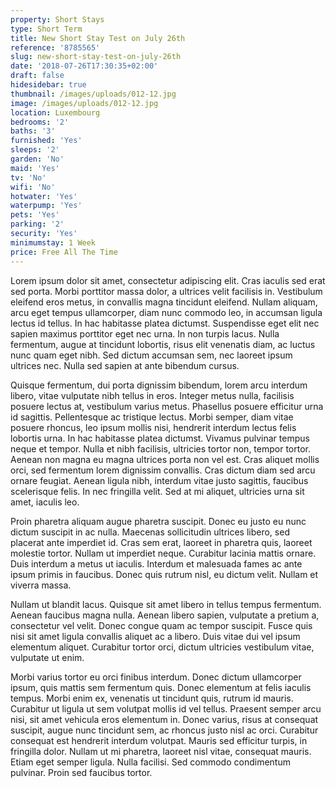 ```yaml
---
property: Short Stays
type: Short Term
title: New Short Stay Test on July 26th
reference: '8785565'
slug: new-short-stay-test-on-july-26th
date: '2018-07-26T17:30:35+02:00'
draft: false
hidesidebar: true
thumbnail: /images/uploads/012-12.jpg
image: /images/uploads/012-12.jpg
location: Luxembourg
bedrooms: '2'
baths: '3'
furnished: 'Yes'
sleeps: '2'
garden: 'No'
maid: 'Yes'
tv: 'No'
wifi: 'No'
hotwater: 'Yes'
waterpump: 'Yes'
pets: 'Yes'
parking: '2'
security: 'Yes'
minimumstay: 1 Week
price: Free All The Time
---
```





Lorem ipsum dolor sit amet, consectetur adipiscing elit. Cras iaculis sed erat sed porta. Morbi porttitor massa dolor, a ultrices velit facilisis in. Vestibulum eleifend eros metus, in convallis magna tincidunt eleifend. Nullam aliquam, arcu eget tempus ullamcorper, diam nunc commodo leo, in accumsan ligula lectus id tellus. In hac habitasse platea dictumst. Suspendisse eget elit nec sapien maximus porttitor eget nec urna. In non turpis lacus. Nulla fermentum, augue at tincidunt lobortis, risus elit venenatis diam, ac luctus nunc quam eget nibh. Sed dictum accumsan sem, nec laoreet ipsum ultrices nec. Nulla sed sapien at ante bibendum cursus.



Quisque fermentum, dui porta dignissim bibendum, lorem arcu interdum libero, vitae vulputate nibh tellus in eros. Integer metus nulla, facilisis posuere lectus at, vestibulum varius metus. Phasellus posuere efficitur urna id sagittis. Pellentesque ac tristique lectus. Morbi semper, diam vitae posuere rhoncus, leo ipsum mollis nisi, hendrerit interdum lectus felis lobortis urna. In hac habitasse platea dictumst. Vivamus pulvinar tempus neque et tempor. Nulla et nibh facilisis, ultricies tortor non, tempor tortor. Aenean non magna eu magna ultrices porta non vel est. Cras aliquet mollis orci, sed fermentum lorem dignissim convallis. Cras dictum diam sed arcu ornare feugiat. Aenean ligula nibh, interdum vitae justo sagittis, faucibus scelerisque felis. In nec fringilla velit. Sed at mi aliquet, ultricies urna sit amet, iaculis leo.



Proin pharetra aliquam augue pharetra suscipit. Donec eu justo eu nunc dictum suscipit in ac nulla. Maecenas sollicitudin ultrices libero, sed placerat ante imperdiet id. Cras sem erat, laoreet in pharetra quis, laoreet molestie tortor. Nullam ut imperdiet neque. Curabitur lacinia mattis ornare. Duis interdum a metus ut iaculis. Interdum et malesuada fames ac ante ipsum primis in faucibus. Donec quis rutrum nisl, eu dictum velit. Nullam et viverra massa.



Nullam ut blandit lacus. Quisque sit amet libero in tellus tempus fermentum. Aenean faucibus magna nulla. Aenean libero sapien, vulputate a pretium a, consectetur vel velit. Donec congue quam ac tempor suscipit. Fusce quis nisi sit amet ligula convallis aliquet ac a libero. Duis vitae dui vel ipsum elementum aliquet. Curabitur tortor orci, dictum ultricies vestibulum vitae, vulputate ut enim.



Morbi varius tortor eu orci finibus interdum. Donec dictum ullamcorper ipsum, quis mattis sem fermentum quis. Donec elementum at felis iaculis tempus. Morbi enim ex, venenatis ut tincidunt quis, rutrum id mauris. Curabitur ut ligula ut sem volutpat mollis id vel tellus. Praesent semper arcu nisi, sit amet vehicula eros elementum in. Donec varius, risus at consequat suscipit, augue nunc tincidunt sem, ac rhoncus justo nisl ac orci. Curabitur consequat est hendrerit interdum volutpat. Mauris sed efficitur turpis, in fringilla dolor. Nullam ut mi pharetra, laoreet nisl vitae, consequat mauris. Etiam eget semper ligula. Nulla facilisi. Sed commodo condimentum pulvinar. Proin sed faucibus tortor.
